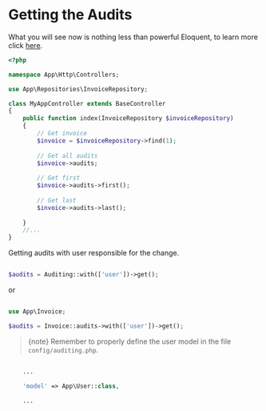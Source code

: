 # Getting the Audits

What you will see now is nothing less than powerful Eloquent, to learn more click [here](https://laravel.com/docs/master/eloquent).

```php
<?php

namespace App\Http\Controllers;

use App\Repositories\InvoiceRepository;

class MyAppController extends BaseController 
{
    public function index(InvoiceRepository $invoiceRepository)
    {
        // Get invoice
        $invoice = $invoiceRepository->find(1); 
        
        // Get all audits
        $invoice->audits; 
        
        // Get first 
        $invoice->audits->first(); 
        
        // Get last 
        $invoice->audits->last();  
        
    }
    //...
}
```

Getting audits with user responsible for the change.

```php

$audits = Auditing::with(['user'])->get();

```

or

```php

use App\Invoice;

$audits = Invoice::audits->with(['user'])->get();

```

> {note} Remember to properly define the user model in the file `config/auditing.php`.

```php

    ...

    'model' => App\User::class,

    ... 
```

